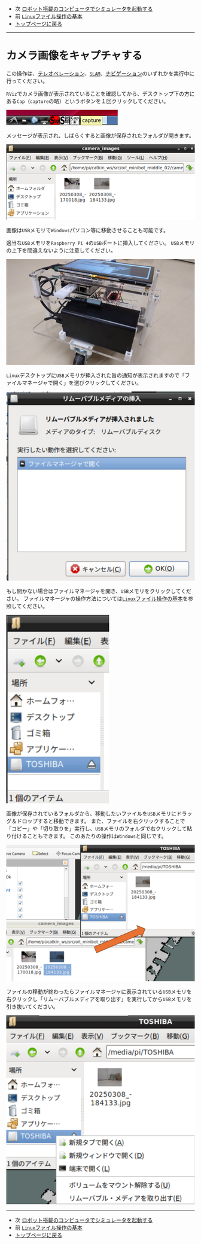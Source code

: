 - 次 [ロボット搭載のコンピュータでシミュレータを起動する](./simulation.md)
- 前 [`Linux`ファイル操作の基本](./file.md)
- [トップページに戻る](../README.md)

---

# カメラ画像をキャプチャする

この操作は、[テレオペレーション](./teleop.md)、[`SLAM`](./slam.md)、[ナビゲーション](./navigation.md)のいずれかを実行中に行ってください。

`RViz`でカメラ画像が表示されていることを確認してから、デスクトップ下の方にある`Cap`（`capture`の略）というボタンを１回クリックしてください。

![2025-03-08_18-40-15.png](../images/2025-03-08_18-40-15.png)

メッセージが表示され、しばらくすると画像が保存されたフォルダが開きます。

![2025-03-08_184203.png](../images/2025-03-08_184203.png)

画像は`USB`メモリで`Windows`パソコン等に移動させることも可能です。

適当な`USB`メモリを`Raspberry Pi 4`の`USB`ポートに挿入してください。
`USB`メモリの上下を間違えないように注意してください。

![20250308_184645.JPG](../images/20250308_184645.JPG)

`Linux`デスクトップに`USB`メモリが挿入された旨の通知が表示されますので「ファイルマネージャで開く」を選びクリックしてください。

![2025-03-08_184709.png](../images/2025-03-08_184709.png)

もし開かない場合はファイルマネージャを開き、`USB`メモリをクリックしてください。
ファイルマネージャの操作方法については[`Linux`ファイル操作の基本](./file.md)を参照してください。

![2025-03-08_185509.png](../images/2025-03-08_185509.png)

画像が保存されているフォルダから、移動したいファイルを`USB`メモリにドラッグ＆ドロップすると移動できます。
また、ファイルを右クリックすることで「コピー」や「切り取りを」実行し、`USB`メモリのフォルダで右クリックして貼り付けることもできます。
このあたりの操作は`Windows`と同じです。

![2025-03-08_184755_mod.png](../images/2025-03-08_184755_mod.png)

ファイルの移動が終わったらファイルマネージャに表示されている`USB`メモリを右クリックし「リムーバブルメディアを取り出す」を実行してから`USB`メモリを引き抜いてください。

![2025-03-08_190119.png](../images/2025-03-08_190119.png)

---

- 次 [ロボット搭載のコンピュータでシミュレータを起動する](./simulation.md)
- 前 [`Linux`ファイル操作の基本](./file.md)
- [トップページに戻る](../README.md)
